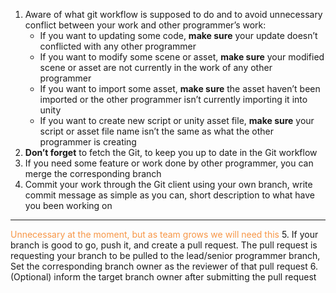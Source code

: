 1. Aware of what git workflow is supposed to do and to avoid unnecessary conflict between your work and other programmer’s work:
	-  If you want to updating some code, **make sure** your update doesn’t conflicted with any other programmer
	-  If you want to modify some scene or asset, **make sure** your modified scene or asset are not currently in the work of any other programmer
	- If you want to import some asset, **make sure** the asset haven’t been imported or the other programmer isn’t currently importing it into unity
	- If you want to create new script or unity asset file, **make sure** your script or asset file name isn’t the same as what the other programmer is creating
2. **Don’t forget** to fetch the Git, to keep you up to date in the Git workflow
3. If you need some feature or work done by other programmer, you can merge the corresponding branch
4. Commit your work through the Git client using your own branch, write commit message as simple as you can, short description to what have you been working on
___
<font color="#f79646">Unnecessary at the moment, but as team grows we will need this</font>
5. If your branch is good to go, push it, and create a pull request. The pull request is requesting your branch to be pulled to the lead/senior programmer branch, Set the corresponding branch owner as the reviewer of that pull request
6. (Optional) inform the target branch owner after submitting the pull request

